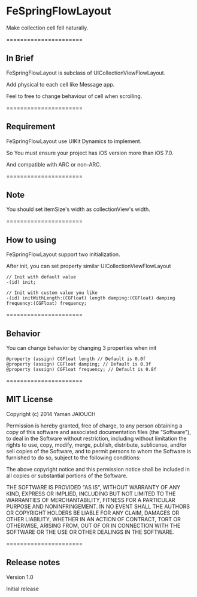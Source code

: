 FeSpringFlowLayout
==================

Make collection cell fell naturally.

======================
## In Brief
FeSpringFlowLayout is subclass of UICollectionViewFlowLayout.

Add physical to each cell like Message app.

Feel to free to change behaviour of cell when scrolling.


======================
## Requirement
FeSpringFlowLayout use UIKit Dynamics to implement.

So You must ensure your project has iOS version more than iOS 7.0.

And compatible with ARC or non-ARC.

======================
## Note
You should set itemSize's width as collectionView's width.

======================
## How to using
FeSpringFlowLayout support two initialization.

After init, you can set property similar UICollectionViewFlowLayout

```objc
// Init with default value
-(id) init;

// Init with custom value you like
-(id) initWithLength:(CGFloat) length damping:(CGFloat) damping frequency:(CGFloat) frequency;
```

======================
## Behavior
You can change behavior by changing 3 properties when init

```objc
@property (assign) CGFloat length // Default is 0.0f
@property (assign) CGFloat damping; // Default is 0.3f
@property (assign) CGFloat frequency; // Default is 0.8f
```

======================
## MIT License
Copyright (c) 2014 Yaman JAIOUCH

Permission is hereby granted, free of charge, to any person obtaining a copy of this software and associated documentation files (the "Software"), to deal in the Software without restriction, including without limitation the rights to use, copy, modify, merge, publish, distribute, sublicense, and/or sell copies of the Software, and to permit persons to whom the Software is furnished to do so, subject to the following conditions:

The above copyright notice and this permission notice shall be included in all copies or substantial portions of the Software.

THE SOFTWARE IS PROVIDED "AS IS", WITHOUT WARRANTY OF ANY KIND, EXPRESS OR IMPLIED, INCLUDING BUT NOT LIMITED TO THE WARRANTIES OF MERCHANTABILITY, FITNESS FOR A PARTICULAR PURPOSE AND NONINFRINGEMENT. IN NO EVENT SHALL THE AUTHORS OR COPYRIGHT HOLDERS BE LIABLE FOR ANY CLAIM, DAMAGES OR OTHER LIABILITY, WHETHER IN AN ACTION OF CONTRACT, TORT OR OTHERWISE, ARISING FROM, OUT OF OR IN CONNECTION WITH THE SOFTWARE OR THE USE OR OTHER DEALINGS IN THE SOFTWARE.

======================
## Release notes
Version 1.0

Initial release
